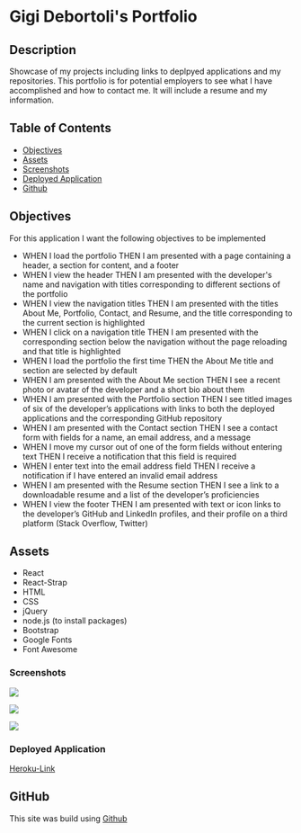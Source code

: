# Gigi Debortoli's Portfolio 

## Description

Showcase of my projects including links to deplpyed applications and my repositories. This portfolio is for potential employers to see what I have accomplished and how to contact me. It will include a resume and my information. 

## Table of Contents

- [Objectives](#objectives)
- [Assets](#assets)
- [Screenshots](#screenshots)
- [Deployed Application](#deployed-applications)
- [Github](#github)

## Objectives

For this application I want the following objectives to be implemented

* WHEN I load the portfolio THEN I am presented with a page containing a header, a section for content, and a footer
* WHEN I view the header THEN I am presented with the developer's name and navigation with titles corresponding to different sections of the portfolio
* WHEN I view the navigation titles THEN I am presented with the titles About Me, Portfolio, Contact, and Resume, and the title corresponding to the current section is highlighted
* WHEN I click on a navigation title THEN I am presented with the corresponding section below the navigation without the page reloading and that title is highlighted
* WHEN I load the portfolio the first time THEN the About Me title and section are selected by default
* WHEN I am presented with the About Me section THEN I see a recent photo or avatar of the developer and a short bio about them
* WHEN I am presented with the Portfolio section THEN I see titled images of six of the developer’s applications with links to both the deployed applications and the corresponding GitHub repository
* WHEN I am presented with the Contact section THEN I see a contact form with fields for a name, an email address, and a message
* WHEN I move my cursor out of one of the form fields without entering text THEN I receive a notification that this field is required
* WHEN I enter text into the email address field THEN I receive a notification if I have entered an invalid email address
* WHEN I am presented with the Resume section THEN I see a link to a downloadable resume and a list of the developer’s proficiencies
* WHEN I view the footer THEN I am presented with text or icon links to the developer’s GitHub and LinkedIn profiles, and their profile on a third platform (Stack Overflow, Twitter) 


## Assets 

* React 
* React-Strap
* HTML 
* CSS
* jQuery
* node.js (to install packages)
* Bootstrap
* Google Fonts 
* Font Awesome

### Screenshots


<!-- Make sure to resize the pictures so they fit appropriately  -->
![](./assets/####)

 

![](./assets/####)



![](./assets/####)


### Deployed Application 

[Heroku-Link]()

## GitHub

This site was build using [Github](https://github.com/Gdebortoli/gd-port-folio-fo-jobz)




